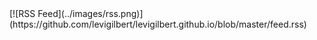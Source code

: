 <link rel="alternate" type="application/rss+xml" title="Subscribe to RSS Feed" href="https://github.com/levigilbert/levigilbert.github.io/blob/master/feed.rss" />
[![RSS Feed](../images/rss.png)](https://github.com/levigilbert/levigilbert.github.io/blob/master/feed.rss)